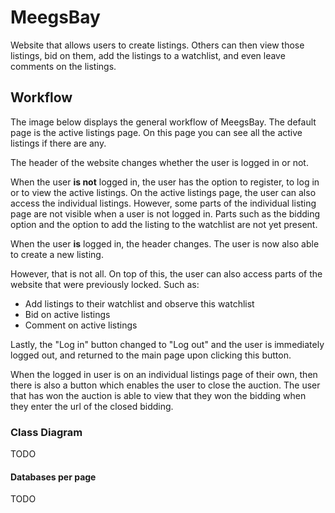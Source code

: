 # MeegsBay

Website that allows users to create listings. Others can then view those listings, bid on them, add the listings to a watchlist, and even leave comments on the listings.


## Workflow

The image below displays the general workflow of MeegsBay. The default page is the active listings page. On this page you can see all the active listings if there are any.

The header of the website changes whether the user is logged in or not.

When the user **is not** logged in, the user has the option to register, to log in or to view the active listings. On the active listings page, the user can also access the individual listings. However, some parts of the individual listing page are not visible when a user is not logged in. Parts such as the bidding option and the option to add the listing to the watchlist are not yet present.

When the user **is** logged in, the header changes. The user is now also able to create a new listing.

However, that is not all. On top of this, the user can also access parts of the website that were previously locked. Such as:
- Add listings to their watchlist and observe this watchlist
- Bid on active listings
- Comment on active listings

Lastly, the "Log in" button changed to "Log out" and the user is immediately logged out, and returned to the main page upon clicking this button.

When the logged in user is on an individual listings page of their own, then there is also a button which enables the user to close the auction. The user that has won the auction is able to view that they won the bidding when they enter the url of the closed bidding.

### Class Diagram

TODO

#### Databases per page

TODO
